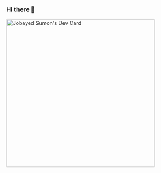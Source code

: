 ### Hi there 👋
<a href="https://app.daily.dev/JobayedSumon"><img src="https://api.daily.dev/devcards/8c9a00703e11494194581cb415c648eb.png?r=oik" width="400" alt="Jobayed Sumon's Dev Card"/></a>

<!--
**jobayedsumon/jobayedsumon** is a ✨ _special_ ✨ repository because its `README.md` (this file) appears on your GitHub profile.

Here are some ideas to get you started:

- 🔭 I’m currently working on ...
- 🌱 I’m currently learning ...
- 👯 I’m looking to collaborate on ...
- 🤔 I’m looking for help with ...
- 💬 Ask me about ...
- 📫 How to reach me: ...
- 😄 Pronouns: ...
- ⚡ Fun fact: ...
-->
